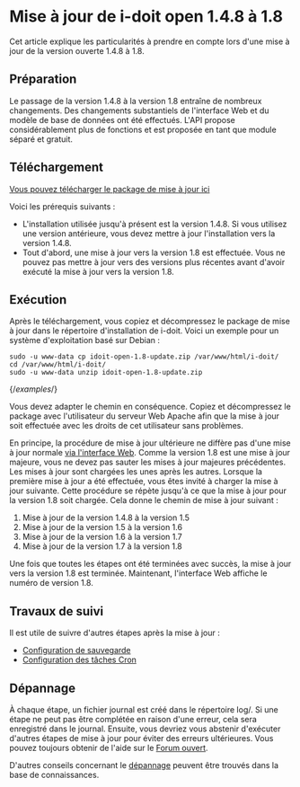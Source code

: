 # Mise à jour de i-doit open 1.4.8 à 1.8

Cet article explique les particularités à prendre en compte lors d'une mise à jour de la version ouverte 1.4.8 à 1.8.

Préparation
-----------

Le passage de la version 1.4.8 à la version 1.8 entraîne de nombreux changements. Des changements substantiels de l'interface Web et du modèle de base de données ont été effectués. L'API propose considérablement plus de fonctions et est proposée en tant que module séparé et gratuit.

Téléchargement
--------------

[Vous pouvez télécharger le package de mise à jour ici](../assets/downloads/idoit-open-1.8-update.zip)

Voici les prérequis suivants :

*   L'installation utilisée jusqu'à présent est la version 1.4.8. Si vous utilisez une version antérieure, vous devez mettre à jour l'installation vers la version 1.4.8.
*   Tout d'abord, une mise à jour vers la version 1.8 est effectuée. Vous ne pouvez pas mettre à jour vers des versions plus récentes avant d'avoir exécuté la mise à jour vers la version 1.8.

Exécution
---------

Après le téléchargement, vous copiez et décompressez le package de mise à jour dans le répertoire d'installation de i-doit. Voici un exemple pour un système d'exploitation basé sur Debian :

    sudo -u www-data cp idoit-open-1.8-update.zip /var/www/html/i-doit/
    cd /var/www/html/i-doit/
    sudo -u www-data unzip idoit-open-1.8-update.zip

{/*examples*/}

Vous devez adapter le chemin en conséquence. Copiez et décompressez le package avec l'utilisateur du serveur Web Apache afin que la mise à jour soit effectuée avec les droits de cet utilisateur sans problèmes.

En principe, la procédure de mise à jour ultérieure ne diffère pas d'une mise à jour normale [via l'interface Web](../maintenance-and-operation/update.md). Comme la version 1.8 est une mise à jour majeure, vous ne devez pas sauter les mises à jour majeures précédentes. Les mises à jour sont chargées les unes après les autres. Lorsque la première mise à jour a été effectuée, vous êtes invité à charger la mise à jour suivante. Cette procédure se répète jusqu'à ce que la mise à jour pour la version 1.8 soit chargée. Cela donne le chemin de mise à jour suivant :

1.  Mise à jour de la version 1.4.8 à la version 1.5
2.  Mise à jour de la version 1.5 à la version 1.6
3.  Mise à jour de la version 1.6 à la version 1.7
4.  Mise à jour de la version 1.7 à la version 1.8

Une fois que toutes les étapes ont été terminées avec succès, la mise à jour vers la version 1.8 est terminée. Maintenant, l'interface Web affiche le numéro de version 1.8.

Travaux de suivi
--------------

Il est utile de suivre d'autres étapes après la mise à jour :

*   [Configuration de sauvegarde](../maintenance-and-operation/backup-and-recovery/index.md)
*   [Configuration des tâches Cron](../automation-and-integration/cli/index.md)

Dépannage
---------------

À chaque étape, un fichier journal est créé dans le répertoire log/. Si une étape ne peut pas être complétée en raison d'une erreur, cela sera enregistré dans le journal. Ensuite, vous devriez vous abstenir d'exécuter d'autres étapes de mise à jour pour éviter des erreurs ultérieures. Vous pouvez toujours obtenir de l'aide sur le [Forum ouvert](https://forum.i-doit.org/).

D'autres conseils concernant le [dépannage](../system-administration/troubleshooting/index.md) peuvent être trouvés dans la base de connaissances.
